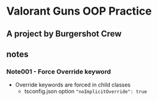 # Valorant Guns OOP Practice

## A project by Burgershot Crew

## notes

### Note001 - Force Override keyword

- Override keywords are forced in child classes
  - tsconfig.json option `"noImplicitOverride": true`
